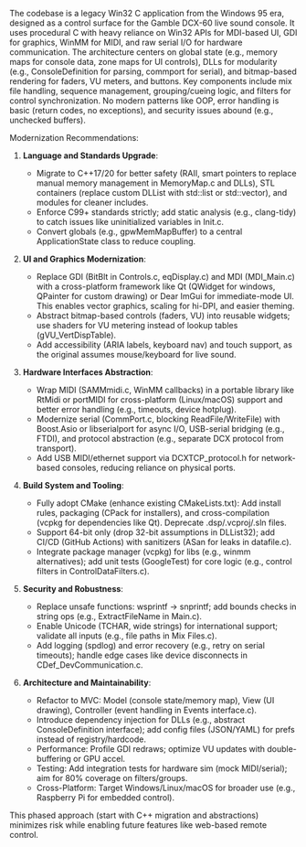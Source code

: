 The codebase is a legacy Win32 C application from the Windows 95 era, designed as a control surface for the Gamble DCX-60 live sound console. It uses procedural C with heavy reliance on Win32 APIs for MDI-based UI, GDI for graphics, WinMM for MIDI, and raw serial I/O for hardware communication. The architecture centers on global state (e.g., memory maps for console data, zone maps for UI controls), DLLs for modularity (e.g., ConsoleDefinition for parsing, commport for serial), and bitmap-based rendering for faders, VU meters, and buttons. Key components include mix file handling, sequence management, grouping/cueing logic, and filters for control synchronization. No modern patterns like OOP, error handling is basic (return codes, no exceptions), and security issues abound (e.g., unchecked buffers).

Modernization Recommendations:

1. __Language and Standards Upgrade__:

   - Migrate to C++17/20 for better safety (RAII, smart pointers to replace manual memory management in MemoryMap.c and DLLs), STL containers (replace custom DLList with std::list or std::vector), and modules for cleaner includes.
   - Enforce C99+ standards strictly; add static analysis (e.g., clang-tidy) to catch issues like uninitialized variables in Init.c.
   - Convert globals (e.g., gpwMemMapBuffer) to a central ApplicationState class to reduce coupling.

2. __UI and Graphics Modernization__:

   - Replace GDI (BitBlt in Controls.c, eqDisplay.c) and MDI (MDI_Main.c) with a cross-platform framework like Qt (QWidget for windows, QPainter for custom drawing) or Dear ImGui for immediate-mode UI. This enables vector graphics, scaling for hi-DPI, and easier theming.
   - Abstract bitmap-based controls (faders, VU) into reusable widgets; use shaders for VU metering instead of lookup tables (gVU_VertDispTable).
   - Add accessibility (ARIA labels, keyboard nav) and touch support, as the original assumes mouse/keyboard for live sound.

3. __Hardware Interfaces Abstraction__:

   - Wrap MIDI (SAMMmidi.c, WinMM callbacks) in a portable library like RtMidi or portMIDI for cross-platform (Linux/macOS) support and better error handling (e.g., timeouts, device hotplug).
   - Modernize serial (CommPort.c, blocking ReadFile/WriteFile) with Boost.Asio or libserialport for async I/O, USB-serial bridging (e.g., FTDI), and protocol abstraction (e.g., separate DCX protocol from transport).
   - Add USB MIDI/ethernet support via DCXTCP_protocol.h for network-based consoles, reducing reliance on physical ports.

4. __Build System and Tooling__:

   - Fully adopt CMake (enhance existing CMakeLists.txt): Add install rules, packaging (CPack for installers), and cross-compilation (vcpkg for dependencies like Qt). Deprecate .dsp/.vcproj/.sln files.
   - Support 64-bit only (drop 32-bit assumptions in DLList32); add CI/CD (GitHub Actions) with sanitizers (ASan for leaks in datafile.c).
   - Integrate package manager (vcpkg) for libs (e.g., winmm alternatives); add unit tests (GoogleTest) for core logic (e.g., control filters in ControlDataFilters.c).

5. __Security and Robustness__:

   - Replace unsafe functions: wsprintf -> snprintf; add bounds checks in string ops (e.g., ExtractFileName in Main.c).
   - Enable Unicode (TCHAR, wide strings) for international support; validate all inputs (e.g., file paths in Mix Files.c).
   - Add logging (spdlog) and error recovery (e.g., retry on serial timeouts); handle edge cases like device disconnects in CDef_DevCommunication.c.

6. __Architecture and Maintainability__:

   - Refactor to MVC: Model (console state/memory map), View (UI drawing), Controller (event handling in Events interface.c).
   - Introduce dependency injection for DLLs (e.g., abstract ConsoleDefinition interface); add config files (JSON/YAML) for prefs instead of registry/hardcode.
   - Performance: Profile GDI redraws; optimize VU updates with double-buffering or GPU accel.
   - Testing: Add integration tests for hardware sim (mock MIDI/serial); aim for 80% coverage on filters/groups.
   - Cross-Platform: Target Windows/Linux/macOS for broader use (e.g., Raspberry Pi for embedded control).

This phased approach (start with C++ migration and abstractions) minimizes risk while enabling future features like web-based remote control.
